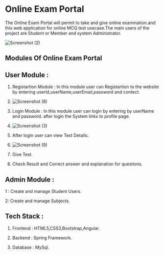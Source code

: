 
# Online Exam Portal

The Online Exam Portal will permit to take and give online examination.and this web application for online MCQ test usecase.The main users of the project are Student or Member and system Administrator.

![Screenshot (2)](https://github.com/Ankitfromuk/Exam_Portal/assets/102663695/5bdb7b93-9773-4540-916b-3abcf9a8f3f9)

## Modules Of Online Exam Portal


## User Module :

1. Registartion Module : In this module user can Registartion to the website by entering userId,userName,userEmail,password and contect.
2. ![Screenshot (8)](https://github.com/Ankitfromuk/Exam_Portal/assets/102663695/9696a37a-c2fa-4c3e-b1aa-7d0bcbbd6d28)

3. Login Module : In this module user can login by entering  by userName and password. after login the System links to profile page.
4. ![Screenshot (3)](https://github.com/Ankitfromuk/Exam_Portal/assets/102663695/1ebbf1a7-d58d-48a3-81bc-cbc0ef04ffb0)

5. After login user can view Test Details.
6.  ![Screenshot (9)](https://github.com/Ankitfromuk/Exam_Portal/assets/102663695/e73dbb83-26e4-4eea-912e-000d9fadc8d2)

7. Give Test.

8. Check Result and Correct answer and explanation for questions.


## Admin Module :

1 : Create and manage Student Users.

2: Create and manage Subjects.


## Tech Stack :

1. Frontend : HTML5,CSS3,Bootstrap,Angular.

2. Backend : Spring Framework.

3. Database : MySql.
